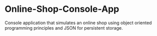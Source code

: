 # Online-Shop-Console-App
Console application that simulates an online shop using object oriented programming principles and JSON for persistent storage.
